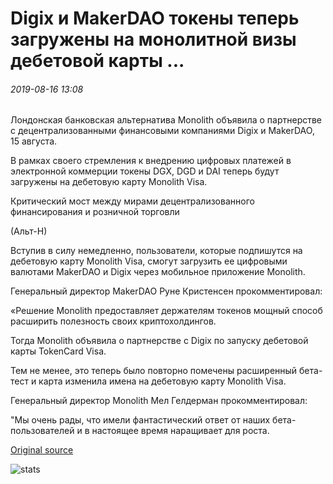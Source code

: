 # Digix и MakerDAO токены теперь загружены на монолитной визы дебетовой карты ...

###### 2019-08-16 13:08

Лондонская банковская альтернатива Monolith объявила о партнерстве с децентрализованными финансовыми компаниями Digix и MakerDAO, 15 августа.

В рамках своего стремления к внедрению цифровых платежей в электронной коммерции токены DGX, DGD и DAI теперь будут загружены на дебетовую карту Monolith Visa.

Критический мост между мирами децентрализованного финансирования и розничной торговли

(Альт-Н)

Вступив в силу немедленно, пользователи, которые подпишутся на дебетовую карту Monolith Visa, смогут загрузить ее цифровыми валютами MakerDAO и Digix через мобильное приложение Monolith.

Генеральный директор MakerDAO Руне Кристенсен прокомментировал:

«Решение Monolith предоставляет держателям токенов мощный способ расширить полезность своих криптохолдингов.

Тогда Monolith объявила о партнерстве с Digix по запуску дебетовой карты TokenCard Visa.

Тем не менее, это теперь было повторно помечены расширенный бета-тест и карта изменила имена на дебетовую карту Monolith Visa.

Генеральный директор Monolith Мел Гелдерман прокомментировал:

"Мы очень рады, что имели фантастический ответ от наших бета-пользователей и в настоящее время наращивает для роста.

[Original source](https://cointelegraph.com/news/digix-and-makerdao-tokens-now-loadable-onto-monolith-visa-debit-card)

![stats](https://c.statcounter.com/11760860/0/a89fa40b/1/ "stats")